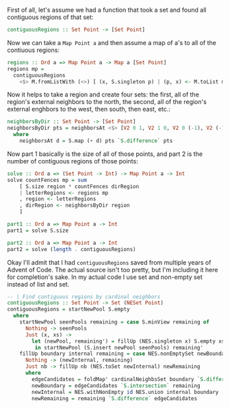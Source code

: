 First of all, let's assume we had a function that took a set and found all
contiguous regions of that set:

```haskell
contiguousRegions :: Set Point -> [Set Point]
```


Now we can take a `Map Point a` and then assume a map of a's to all of the
contiuous regions:

```haskell
regions :: Ord a => Map Point a -> Map a [Set Point]
regions mp =
  contiguousRegions
    <$> M.fromListWith (<>) [ (x, S.singleton p) | (p, x) <- M.toList mp ]
```

Now it helps to take a region and create four sets: the first, all of the
region's external neighbors to the north, the second, all of the region's
external enghbors to the west, then south, then east, etc.:

```haskell
neighborsByDir :: Set Point -> [Set Point]
neighborsByDir pts = neighborsAt <$> [V2 0 1, V2 1 0, V2 0 (-1), V2 (-1) 0]
  where
    neighborsAt d = S.map (+ d) pts `S.difference` pts
```

Now part 1 basically is the size of all of those points, and part 2 is the
number of contiguous regions of those points:

```haskell
solve :: Ord a => (Set Point -> Int) -> Map Point a -> Int
solve countFences mp = sum
    [ S.size region * countFences dirRegion
    | letterRegions <- regions mp
    , region <- letterRegions
    , dirRegion <- neighborsByDir region
    ]

part1 :: Ord a => Map Point a -> Int
part1 = solve S.size

part2 :: Ord a => Map Point a -> Int
part2 = solve (length . contiguousRegions)
```

Okay I'll admit that I had `contiguousRegions` saved from multiple years of
Advent of Code. The actual source isn't too pretty, but I'm including it here
for completion's sake. In my actual code I use set and non-empty set
instead of list and set.

```haskell
-- | Find contiguous regions by cardinal neighbors
contiguousRegions :: Set Point -> Set (NESet Point)
contiguousRegions = startNewPool S.empty
  where
    startNewPool seenPools remaining = case S.minView remaining of
      Nothing -> seenPools
      Just (x, xs) ->
        let (newPool, remaining') = fillUp (NES.singleton x) S.empty xs
         in startNewPool (S.insert newPool seenPools) remaining'
    fillUp boundary internal remaining = case NES.nonEmptySet newBoundary of
      Nothing -> (newInternal, remaining)
      Just nb -> fillUp nb (NES.toSet newInternal) newRemaining
      where
        edgeCandidates = foldMap' cardinalNeighbsSet boundary `S.difference` internal
        newBoundary = edgeCandidates `S.intersection` remaining
        newInternal = NES.withNonEmpty id NES.union internal boundary
        newRemaining = remaining `S.difference` edgeCandidates
```
